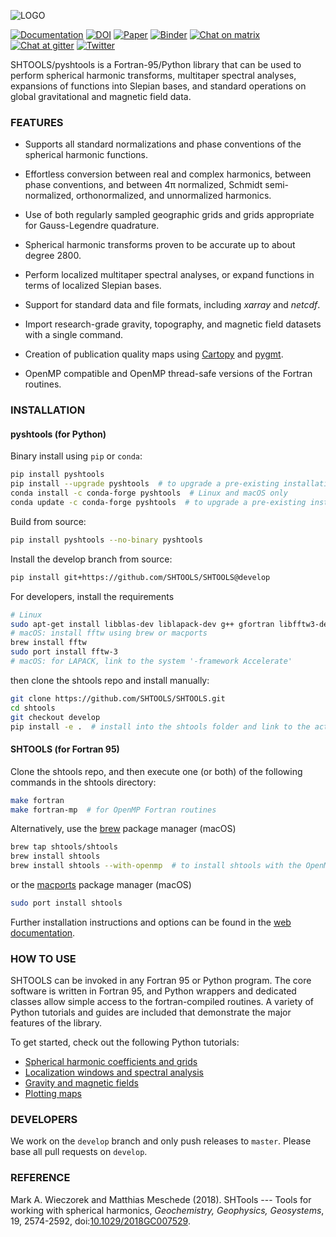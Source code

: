 ![LOGO](misc/logo.png)

[![Documentation](https://img.shields.io/badge/documentation-shtools.github.io%2FSHTOOLS%2F-yellow.svg)](https://shtools.github.io/SHTOOLS/)
[![DOI](https://zenodo.org/badge/doi/10.5281/zenodo.592762.svg)](https://doi.org/10.5281/zenodo.592762)
[![Paper](https://img.shields.io/badge/paper-10.1029/2018GC007529-orange.svg)](https://doi.org/10.1029/2018GC007529)
[![Binder](https://mybinder.org/badge_logo.svg)](https://mybinder.org/v2/gh/SHTOOLS/SHTOOLS/master?filepath=examples%2Fnotebooks%2F)
[![Chat on matrix](https://img.shields.io/badge/chat-on_[matrix]-4bb596.svg)](https://matrix.to/#/!SrkiFczPSWmYrlSNYF:matrix.org?via=matrix.org)
[![Chat at gitter](https://badges.gitter.im/SHTOOLS/SHTOOLS.svg)](https://gitter.im/SHTOOLS/SHTOOLS?utm_source=badge&utm_medium=badge&utm_campaign=pr-badge&utm_content=badge)
[![Twitter](https://img.shields.io/twitter/follow/pyshtools.svg?style=social&label=Follow)](https://twitter.com/intent/follow?screen_name=pyshtools)

SHTOOLS/pyshtools is a Fortran-95/Python library that can be used to perform
spherical harmonic transforms, multitaper spectral analyses, expansions of functions into Slepian bases, and standard operations on global gravitational and magnetic field data.

### FEATURES ###

* Supports all standard normalizations and phase conventions of the spherical harmonic functions.

* Effortless conversion between real and complex harmonics, between phase conventions, and between 4&pi; normalized, Schmidt semi-normalized, orthonormalized, and unnormalized harmonics.

* Use of both regularly sampled geographic grids and grids appropriate for Gauss-Legendre quadrature.

* Spherical harmonic transforms proven to be accurate up to about degree 2800.

* Perform localized multitaper spectral analyses, or expand functions in terms of localized Slepian bases.

* Support for standard data and file formats, including *xarray* and *netcdf*.

* Import research-grade gravity, topography, and magnetic field datasets with a single command.

* Creation of publication quality maps using [Cartopy](https://scitools.org.uk/cartopy) and [pygmt](https://www.pygmt.org/).

* OpenMP compatible and OpenMP thread-safe versions of the Fortran routines.

### INSTALLATION ###
#### pyshtools (for Python) ####

Binary install using `pip` or `conda`:
```bash
pip install pyshtools
pip install --upgrade pyshtools  # to upgrade a pre-existing installation
conda install -c conda-forge pyshtools  # Linux and macOS only
conda update -c conda-forge pyshtools  # to upgrade a pre-existing installation
```

Build from source:
```bash
pip install pyshtools --no-binary pyshtools
```

Install the develop branch from source:
```bash
pip install git+https://github.com/SHTOOLS/SHTOOLS@develop
```

For developers, install the requirements
```bash
# Linux
sudo apt-get install libblas-dev liblapack-dev g++ gfortran libfftw3-dev tcsh
# macOS: install fftw using brew or macports
brew install fftw
sudo port install fftw-3
# macOS: for LAPACK, link to the system '-framework Accelerate'
```

then clone the shtools repo and install manually:
```bash
git clone https://github.com/SHTOOLS/SHTOOLS.git
cd shtools
git checkout develop
pip install -e .  # install into the shtools folder and link to the active python environment
```

#### SHTOOLS (for Fortran 95) ####
Clone the shtools repo, and then execute one (or both) of the following commands in the shtools directory:
```bash
make fortran
make fortran-mp  # for OpenMP Fortran routines
```
Alternatively, use the [brew](http://brew.sh/) package manager (macOS)
```bash
brew tap shtools/shtools
brew install shtools
brew install shtools --with-openmp  # to install shtools with the OpenMP components.
```
or the [macports](https://www.macports.org/) package manager (macOS)
```bash
sudo port install shtools
```

Further installation instructions and options can be found in the [web documentation](https://shtools.github.io/SHTOOLS/).

### HOW TO USE ###

SHTOOLS can be invoked in any Fortran 95 or Python program. The core software is written in Fortran 95, and Python wrappers and dedicated classes allow simple access to the fortran-compiled routines. A variety of Python tutorials and guides are included that demonstrate the major features of the library.

To get started, check out the following Python tutorials:

* [Spherical harmonic coefficients and grids](https://nbviewer.jupyter.org/github/SHTOOLS/SHTOOLS/blob/master/examples/notebooks/grids-and-coefficients.ipynb)
* [Localization windows and spectral analysis](https://nbviewer.jupyter.org/github/SHTOOLS/SHTOOLS/blob/master/examples/notebooks/localized-spectral-analysis.ipynb)
* [Gravity and magnetic fields](https://nbviewer.jupyter.org/github/SHTOOLS/SHTOOLS/blob/master/examples/notebooks/gravity-and-magnetic-fields.ipynb)
* [Plotting maps](https://nbviewer.jupyter.org/github/SHTOOLS/SHTOOLS/blob/master/examples/notebooks/plotting-maps.ipynb)

### DEVELOPERS ###

We work on the `develop` branch and only push releases to `master`. Please base all pull requests on `develop`.

### REFERENCE ###

Mark A. Wieczorek and Matthias Meschede (2018). SHTools --- Tools for working with spherical harmonics, *Geochemistry, Geophysics, Geosystems*, 19, 2574-2592, doi:[10.1029/2018GC007529](https://doi.org/10.1029/2018GC007529).
